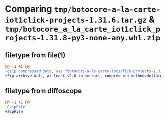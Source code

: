 # Comparing `tmp/botocore-a-la-carte-iot1click-projects-1.31.6.tar.gz` & `tmp/botocore_a_la_carte_iot1click_projects-1.31.8-py3-none-any.whl.zip`

## filetype from file(1)

```diff
@@ -1 +1 @@
-gzip compressed data, was "botocore-a-la-carte-iot1click-projects-1.31.6.tar", last modified: Thu Jul 20 01:20:20 2023, max compression
+Zip archive data, at least v2.0 to extract, compression method=deflate
```

## filetype from diffoscope

```diff
@@ -1 +1 @@
-GzipFile
+ZipFile
```

